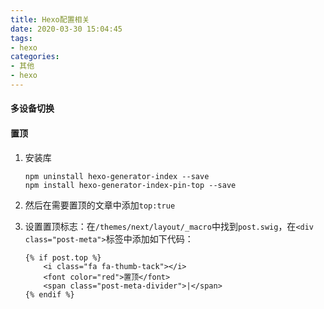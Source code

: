 ```yaml
---
title: Hexo配置相关
date: 2020-03-30 15:04:45
tags:
- hexo
categories:
- 其他
- hexo
---
```

#### 多设备切换

#### 置顶
1. 安装库

	```
	npm uninstall hexo-generator-index --save
	npm install hexo-generator-index-pin-top --save
	```
2. 然后在需要置顶的文章中添加`top:true`
3. 设置置顶标志：在`/themes/next/layout/_macro`中找到`post.swig`，在`<div class="post-meta">`标签中添加如下代码：
	
	```
	{% if post.top %}
    	<i class="fa fa-thumb-tack"></i>
    	<font color="red">置顶</font>
    	<span class="post-meta-divider">|</span>
	{% endif %}
	```

